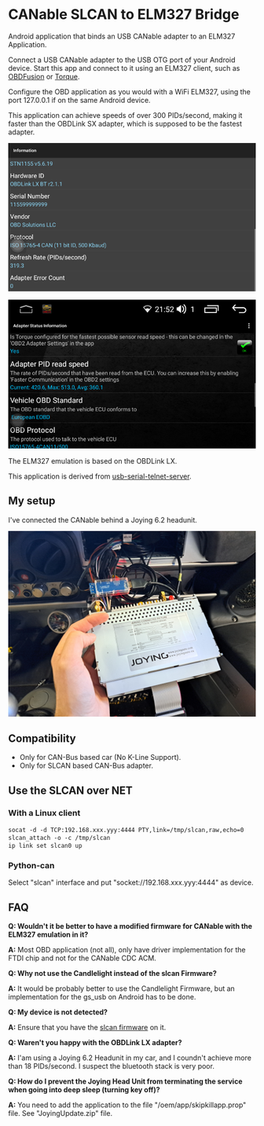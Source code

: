# CANable SLCAN to ELM327 Bridge

Android application that binds an USB CANable adapter to an ELM327 Application.

Connect a USB CANable adapter to the USB OTG port of your Android device. Start this app and connect to it using an ELM327 client, such as [OBDFusion](https://play.google.com/store/apps/details?id=OCTech.Mobile.Applications.TouchScan) or [Torque](https://play.google.com/store/apps/details?id=org.prowl.torque).

Configure the OBD application as you would with a WiFi ELM327, using the port 127.0.0.1 if on the same Android device.

This application can achieve speeds of over 300 PIDs/second, making it faster than the OBDLink SX adapter, which is supposed to be the fastest adapter.

![Screenshot](obdspeed.png)

![Screenshot](obdspeed2.png)

The ELM327 emulation is based on the OBDLink LX.

This application is derived from [usb-serial-telnet-server](https://github.com/ClusterM/usb-serial-telnet-server).

## My setup

I've connected the CANable behind a Joying 6.2 headunit.

![HW-Setup](hwsetup.png)

## Compatibility

 - Only for CAN-Bus based car (No K-Line Support).
 - Only for SLCAN based CAN-Bus adapter.

## Use the SLCAN over NET

### With a Linux client

```
socat -d -d TCP:192.168.xxx.yyy:4444 PTY,link=/tmp/slcan,raw,echo=0
slcan_attach -o -c /tmp/slcan
ip link set slcan0 up
```

### Python-can

Select "slcan" interface and put "socket://192.168.xxx.yyy:4444" as device.

## FAQ

**Q: Wouldn't it be better to have a modified firmware for CANable with the ELM327 emulation in it?**

**A:** Most OBD application (not all), only have driver implementation for the FTDI chip and not for the CANable CDC ACM.

**Q: Why not use the Candlelight instead of the slcan Firmware?**

**A:** It would be probably better to use the Candlelight Firmware, but an implementation for the gs_usb on Android has to be done.

**Q: My device is not detected?**

**A:** Ensure that you have the [slcan firmware](https://canable.io/updater/) on it.

**Q: Waren't you happy with the OBDLink LX adapter?**

**A:** I'am using a Joying 6.2 Headunit in my car, and I coundn't achieve more than 18 PIDs/second. I suspect the bluetooth stack is very poor.

**Q: How do I prevent the Joying Head Unit from terminating the service when going into deep sleep (turning key off)?**

**A:** You need to add the application to the file "/oem/app/skipkillapp.prop" file. See "JoyingUpdate.zip" file.

